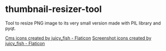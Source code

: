 # thumbnail-resizer-tool
Tool to resize PNG image to its very small version made with PIL library and pyqt.

<a href="https://www.flaticon.com/free-icons/cms" title="cms icons">Cms icons created by juicy_fish - Flaticon</a>
<a href="https://www.flaticon.com/free-icons/screenshot" title="screenshot icons">Screenshot icons created by juicy_fish - Flaticon</a>